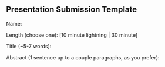 ## Presentation Submission Template

Name: 

Length (choose one):  [10 minute lightning | 30 minute]

Title (~5-7 words): 

Abstract (1 sentence up to a couple paragraphs, as you prefer): 




